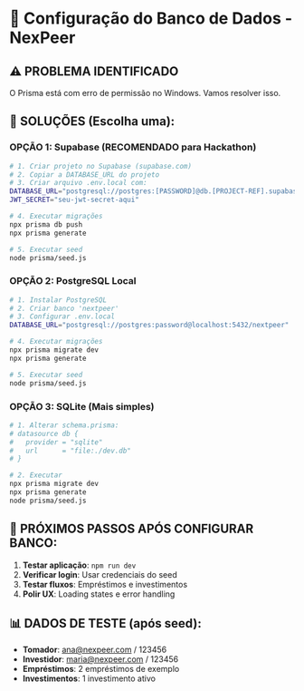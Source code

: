 # 🚀 Configuração do Banco de Dados - NexPeer

## ⚠️ **PROBLEMA IDENTIFICADO**
O Prisma está com erro de permissão no Windows. Vamos resolver isso.

## 🔧 **SOLUÇÕES (Escolha uma):**

### **OPÇÃO 1: Supabase (RECOMENDADO para Hackathon)**
```bash
# 1. Criar projeto no Supabase (supabase.com)
# 2. Copiar a DATABASE_URL do projeto
# 3. Criar arquivo .env.local com:
DATABASE_URL="postgresql://postgres:[PASSWORD]@db.[PROJECT-REF].supabase.co:5432/postgres"
JWT_SECRET="seu-jwt-secret-aqui"

# 4. Executar migrações
npx prisma db push
npx prisma generate

# 5. Executar seed
node prisma/seed.js
```

### **OPÇÃO 2: PostgreSQL Local**
```bash
# 1. Instalar PostgreSQL
# 2. Criar banco 'nextpeer'
# 3. Configurar .env.local
DATABASE_URL="postgresql://postgres:password@localhost:5432/nextpeer"

# 4. Executar migrações
npx prisma migrate dev
npx prisma generate

# 5. Executar seed
node prisma/seed.js
```

### **OPÇÃO 3: SQLite (Mais simples)**
```bash
# 1. Alterar schema.prisma:
# datasource db {
#   provider = "sqlite"
#   url      = "file:./dev.db"
# }

# 2. Executar
npx prisma migrate dev
npx prisma generate
node prisma/seed.js
```

## 🎯 **PRÓXIMOS PASSOS APÓS CONFIGURAR BANCO:**

1. **Testar aplicação**: `npm run dev`
2. **Verificar login**: Usar credenciais do seed
3. **Testar fluxos**: Empréstimos e investimentos
4. **Polir UX**: Loading states e error handling

## 📊 **DADOS DE TESTE (após seed):**
- **Tomador**: ana@nexpeer.com / 123456
- **Investidor**: maria@nexpeer.com / 123456
- **Empréstimos**: 2 empréstimos de exemplo
- **Investimentos**: 1 investimento ativo
